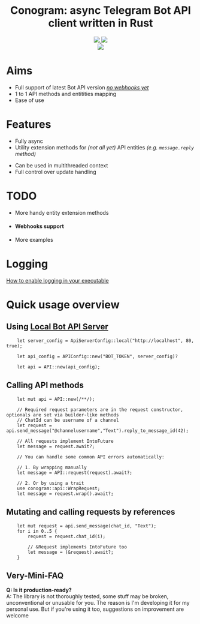 
<div align="center">
    <h1><b>Conogram: async Telegram Bot API client written in Rust</b></h1>
    <a href="https://core.telegram.org/bots/api#september-6-2024">
        <img src="https://img.shields.io/badge/Bot%20API%20version-7.10-brightgreen?style=for-the-badge">
    </a>
    <a href="https://crates.io/crates/conogram">
        <img src="https://img.shields.io/crates/v/conogram.svg?style=for-the-badge">
    </a>
    <br>
    <a href="https://github.com/ENCRYPTEDFOREVER/conogram/actions">
        <img src="https://github.com/ENCRYPTEDFOREVER/conogram/workflows/Build/badge.svg">
    </a>
</div>

# Aims
 - Full support of latest Bot API version _[no webhooks yet](#webhooks-support)_
 - 1 to 1 API methods and entitities mapping
 - Ease of use
 

# Features
- Fully async
- Utility extension methods for _(not all yet)_ API entities _(e.g. ``message.reply`` method)_
<!-- Removed, needs to be updated to include recursive serialization shit -->
<!-- - Ability to set default request params _(e.g. ``parse_mode`` or ``allow_sending_without_reply``)_ -->
- Can be used in multithreaded context
- Full control over update handling

# TODO
- More handy entity extension methods
- #### Webhooks support
- More examples

# Logging
[How to enable logging in your executable](https://github.com/rust-lang/log#in-executables)

# Quick usage overview

## Using [Local Bot API Server](https://core.telegram.org/bots/api#using-a-local-bot-api-server)

```rust, no_run
    let server_config = ApiServerConfig::local("http://localhost", 80, true);

    let api_config = APIConfig::new("BOT_TOKEN", server_config)?

    let api = API::new(api_config);
```

<!-- ## Setting default [`parse_mode`](https://core.telegram.org/bots/api#formatting-options)
```rust, no_run
    let mut api = API::new(/**/);

    // Setting parse_mode for sendMessage request
    api.set_default_request_param(SendMessageRequest::get_name(), "parse_mode", "html")?;

    // For all applicable requests
    api.set_parse_mode("html")?;
``` -->

## Calling API methods
```rust, no_run
    let mut api = API::new(/**/);

    // Required request parameters are in the request constructor, optionals are set via builder-like methods
    // ChatId can be username of a channel
    let request = api.send_message("@channelusername","Text").reply_to_message_id(42);

    // All requests implement IntoFuture
    let message = request.await?;

    // You can handle some common API errors automatically:

    // 1. By wrapping manually 
    let message = API::request(request).await?;

    // 2. Or by using a trait
    use conogram::api::WrapRequest;
    let message = request.wrap().await?;
```

## Mutating and calling requests by references
```rust, no_run    
    let mut request = api.send_message(chat_id, "Text");
    for i in 0..5 {
        request = request.chat_id(i);

        // &Request implements IntoFuture too
        let message = (&request).await?;
    }
```

## Very-Mini-FAQ
**Q: Is it production-ready?**<br>
A: The library is not thoroughly tested, some stuff may be broken, unconventional or unusable for you. The reason is I'm developing it for my personal use. But if you're using it too, suggestions on improvement are welcome<br><br>
